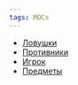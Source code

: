 ```yaml
---
tags: MOCs
---
```


- [Ловушки](Traps.md)
- [Противники](enemies/enemies.md)
- [Игрок](player/player.md)
- [Предметы](Items.md)
